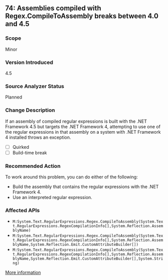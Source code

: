 ## 74: Assemblies compiled with Regex.CompileToAssembly breaks between 4.0 and 4.5

### Scope
Minor

### Version Introduced
4.5

### Source Analyzer Status
Planned

### Change Description
If an assembly of compiled regular expressions is built with the .NET Framework 4.5 but targets the .NET Framework 4, attempting to use one of the regular expressions in that assembly on a system with .NET Framework 4 installed throws an exception.

- [ ] Quirked
- [ ] Build-time break

### Recommended Action
To work around this problem, you can do either of the following:

- Build the assembly that contains the regular expressions with the .NET Framework 4.
- Use an interpreted regular expression.

### Affected APIs
* `M:System.Text.RegularExpressions.Regex.CompileToAssembly(System.Text.RegularExpressions.RegexCompilationInfo[],System.Reflection.AssemblyName)`
* `M:System.Text.RegularExpressions.Regex.CompileToAssembly(System.Text.RegularExpressions.RegexCompilationInfo[],System.Reflection.AssemblyName,System.Reflection.Emit.CustomAttributeBuilder[])`
* `M:System.Text.RegularExpressions.Regex.CompileToAssembly(System.Text.RegularExpressions.RegexCompilationInfo[],System.Reflection.AssemblyName,System.Reflection.Emit.CustomAttributeBuilder[],System.String)`

[More information](https://msdn.microsoft.com/en-us/library/hh367887\(v=vs.110\).aspx#core)
